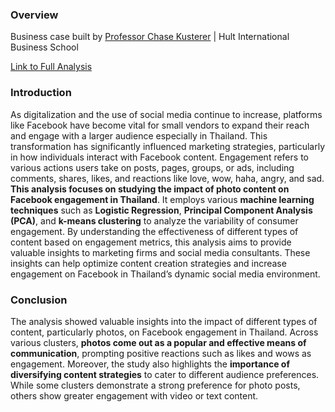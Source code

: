 ### Overview

Business case built by [Professor Chase Kusterer](https://github.com/chase-kusterer) | Hult International Business School

[Link to Full Analysis](https://mkcjeb.github.io/mkcjbantugon.github.io/unsupervised-analysis-facebook/)

### Introduction

As digitalization and the use of social media continue to increase, platforms like Facebook have become vital for small vendors to expand their reach and engage with a larger audience especially in Thailand. This transformation has significantly influenced marketing strategies, particularly in how individuals interact with Facebook content. Engagement refers to various actions users take on posts, pages, groups, or ads, including comments, shares, likes, and reactions like love, wow, haha, angry, and sad. **This analysis focuses on studying the impact of photo content on Facebook engagement in Thailand**. It employs various **machine learning techniques** such as **Logistic Regression**, **Principal Component Analysis (PCA)**, and **k-means clustering** to analyze the variability of consumer engagement. By understanding the effectiveness of different types of content based on engagement metrics, this analysis aims to provide valuable insights to marketing firms and social media consultants. These insights can help optimize content creation strategies and increase engagement on Facebook in Thailand’s dynamic social media environment.

### Conclusion

The analysis showed valuable insights into the impact of different types of content, particularly photos, on Facebook engagement in Thailand. Across various clusters, **photos come out as a popular and effective means of communication**, prompting positive reactions such as likes and wows as engagement. Moreover, the study also highlights the **importance of diversifying content strategies** to cater to different audience preferences. While some clusters demonstrate a strong preference for photo posts, others show greater engagement with video or text content.
